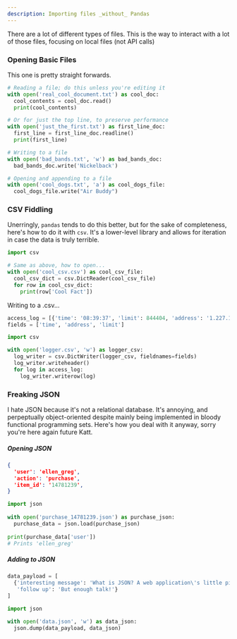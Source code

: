 ```yaml
---
description: Importing files _without_ Pandas
---
```


There are a lot of different types of files.  This is the way to interact with a lot of those files, focusing on local files (not API calls)


### Opening Basic Files

This one is pretty straight forwards.

```python
# Reading a file; do this unless you're editing it
with open('real_cool_document.txt') as cool_doc:
  cool_contents = cool_doc.read()
  print(cool_contents)

# Or for just the top line, to preserve performance
with open('just_the_first.txt') as first_line_doc:
  first_line = first_line_doc.readline()
  print(first_line)

# Writing to a file
with open('bad_bands.txt', 'w') as bad_bands_doc:
  bad_bands_doc.write('Nickelback')

# Opening and appending to a file
with open('cool_dogs.txt', 'a') as cool_dogs_file:
  cool_dogs_file.write("Air Buddy")
```

### CSV Fiddling

Unerringly, `pandas` tends to do this better, but for the sake of completeness, here's how to do it with `csv`.  It's a lower-level library and allows for iteration in case the data is truly terrible.

```python
import csv

# Same as above, how to open...
with open('cool_csv.csv') as cool_csv_file:
  cool_csv_dict = csv.DictReader(cool_csv_file)
  for row in cool_csv_dict:
    print(row['Cool Fact'])


```

Writing to a .csv...

```python
access_log = [{'time': '08:39:37', 'limit': 844404, 'address': '1.227.124.181'}, {'time': '13:13:35', 'limit': 543871, 'address': '198.51.139.193'}, {'time': '19:40:45', 'limit': 3021, 'address': '172.1.254.208'}, {'time': '18:57:16', 'limit': 67031769, 'address': '172.58.247.219'}, {'time': '21:17:13', 'limit': 9083, 'address': '124.144.20.113'}, {'time': '23:34:17', 'limit': 65913, 'address': '203.236.149.220'}, {'time': '13:58:05', 'limit': 1541474, 'address': '192.52.206.76'}, {'time': '10:52:00', 'limit': 11465607, 'address': '104.47.149.93'}, {'time': '14:56:12', 'limit': 109, 'address': '192.31.185.7'}, {'time': '18:56:35', 'limit': 6207, 'address': '2.228.164.197'}]
fields = ['time', 'address', 'limit']

import csv

with open('logger.csv', 'w') as logger_csv:
  log_writer = csv.DictWriter(logger_csv, fieldnames=fields)
  log_writer.writeheader()
  for log in access_log:
    log_writer.writerow(log)

```


### Freaking JSON

I hate JSON because it's not a relational database.  It's annoying, and perpeptually object-oriented despite mainly being implemented in bloody functional programming sets.  Here's how you deal with it anyway, sorry you're here again future Katt.


##### Opening JSON

```purchase_14781239.json
{
  'user': 'ellen_greg',
  'action': 'purchase',
  'item_id': '14781239',
}
```

```python
import json
 
with open('purchase_14781239.json') as purchase_json:
  purchase_data = json.load(purchase_json)
 
print(purchase_data['user'])
# Prints 'ellen_greg'
```


##### Adding to JSON

```python
data_payload = [
  {'interesting message': 'What is JSON? A web application\'s little pile of secrets.',
   'follow up': 'But enough talk!'}
]

import json

with open('data.json', 'w') as data_json:
  json.dump(data_payload, data_json)
```


